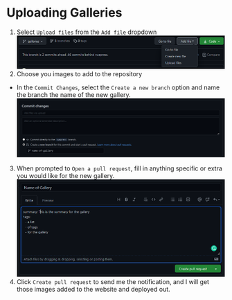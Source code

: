 # Uploading Galleries
1. Select `Upload files` from the `Add file` dropdown
![Upload Files](./UploadFiles.PNG)
2. Choose you images to add to the repository
  * In the `Commit Changes`, select the `Create a new branch` option and name the branch the name of the new gallery.
  ![Commit Changes](./CommitChanges.PNG)
3. When prompted to `Open a pull request`, fill in anything specific or extra you would like for the new gallery.
  ![Open a Pull Request](./OpenAPullRequest.PNG)
4. Click `Create pull request` to send me the notification, and I will get those images added to the website and deployed out.
